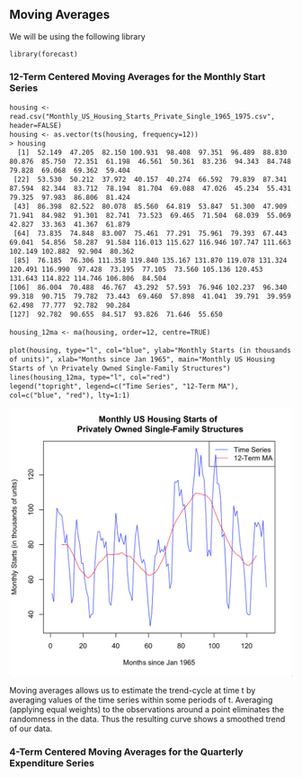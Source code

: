 ## Moving Averages
We will be using the following library

```
library(forecast)
```

### 12-Term Centered Moving Averages for the Monthly Start Series

```
housing <- read.csv("Monthly_US_Housing_Starts_Private_Single_1965_1975.csv", header=FALSE)
housing <- as.vector(ts(housing, frequency=12))
> housing
  [1]  52.149  47.205  82.150 100.931  98.408  97.351  96.489  88.830  80.876  85.750  72.351  61.198  46.561  50.361  83.236  94.343  84.748  79.828  69.068  69.362  59.404
 [22]  53.530  50.212  37.972  40.157  40.274  66.592  79.839  87.341  87.594  82.344  83.712  78.194  81.704  69.088  47.026  45.234  55.431  79.325  97.983  86.806  81.424
 [43]  86.398  82.522  80.078  85.560  64.819  53.847  51.300  47.909  71.941  84.982  91.301  82.741  73.523  69.465  71.504  68.039  55.069  42.827  33.363  41.367  61.879
 [64]  73.835  74.848  83.007  75.461  77.291  75.961  79.393  67.443  69.041  54.856  58.287  91.584 116.013 115.627 116.946 107.747 111.663 102.149 102.882  92.904  80.362
 [85]  76.185  76.306 111.358 119.840 135.167 131.870 119.078 131.324 120.491 116.990  97.428  73.195  77.105  73.560 105.136 120.453 131.643 114.822 114.746 106.806  84.504
[106]  86.004  70.488  46.767  43.292  57.593  76.946 102.237  96.340  99.318  90.715  79.782  73.443  69.460  57.898  41.041  39.791  39.959  62.498  77.777  92.782  90.284
[127]  92.782  90.655  84.517  93.826  71.646  55.650

housing_12ma <- ma(housing, order=12, centre=TRUE)

plot(housing, type="l", col="blue", ylab="Monthly Starts (in thousands of units)", xlab="Months since Jan 1965", main="Monthly US Housing Starts of \n Privately Owned Single-Family Structures")
lines(housing_12ma, type="l", col="red")
legend("topright", legend=c("Time Series", "12-Term MA"), col=c("blue", "red"), lty=1:1)
```
![original resid dist](https://github.com/xinyix/Moving-Average/blob/master/housing.png?raw=true)

Moving averages allows us to estimate the trend-cycle at time t by averaging values of the time series within some periods of t. Averaging (applying equal weights) to the observations around a point eliminates the randomness in the data. Thus the resulting curve shows a smoothed trend of our data. 

### 4-Term Centered Moving Averages for the Quarterly Expenditure Series
